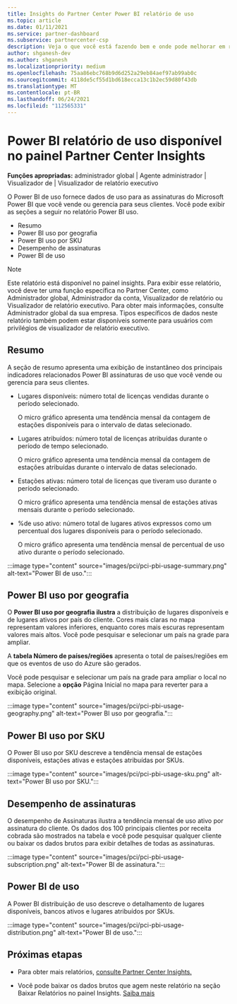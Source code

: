 ```yaml
---
title: Insights do Partner Center Power BI relatório de uso
ms.topic: article
ms.date: 01/11/2021
ms.service: partner-dashboard
ms.subservice: partnercenter-csp
description: Veja o que você está fazendo bem e onde pode melhorar em relação ao uso Power BI assinaturas que você vende ou gerencia para seus clientes.
author: shganesh-dev
ms.author: shganesh
ms.localizationpriority: medium
ms.openlocfilehash: 75aa86ebc768b9d6d252a29eb84aef97ab99ab0c
ms.sourcegitcommit: 4118de5cf55d1bd618ecca13c1b2ec59d80f43db
ms.translationtype: MT
ms.contentlocale: pt-BR
ms.lasthandoff: 06/24/2021
ms.locfileid: "112565331"
---
```

# <a name="power-bi-usage-report-available-from-the-partner-center-insights-dashboard"></a>Power BI relatório de uso disponível no painel Partner Center Insights

**Funções apropriadas:** administrador global | Agente administrador | Visualizador de | Visualizador de relatório executivo

O Power BI de uso fornece dados de uso para as assinaturas do Microsoft Power BI que você vende ou gerencia para seus clientes. Você pode exibir as seções a seguir no relatório Power BI uso.

- Resumo
- Power BI uso por geografia
- Power BI uso por SKU
- Desempenho de assinaturas
- Power BI de uso

 > [!NOTE]
 > Este relatório está disponível no painel insights. Para exibir esse relatório, você deve ter uma função específica no Partner Center, como Administrador global, Administrador da conta, Visualizador de relatório ou Visualizador de relatório executivo. Para obter mais informações, consulte Administrador global da sua empresa. Tipos específicos de dados neste relatório também podem estar disponíveis somente para usuários com privilégios de visualizador de relatório executivo.

## <a name="summary"></a>Resumo

A seção de resumo apresenta uma exibição de instantâneo dos principais indicadores relacionados Power BI assinaturas de uso que você vende ou gerencia para seus clientes. 

- Lugares disponíveis: número total de licenças vendidas durante o período selecionado.

   O micro gráfico apresenta uma tendência mensal da contagem de estações disponíveis para o intervalo de datas selecionado.

- Lugares atribuídos: número total de licenças atribuídas durante o período de tempo selecionado.

   O micro gráfico apresenta uma tendência mensal da contagem de estações atribuídas durante o intervalo de datas selecionado.

- Estações ativas: número total de licenças que tiveram uso durante o período selecionado. 

   O micro gráfico apresenta uma tendência mensal de estações ativas mensais durante o período selecionado.

- %de uso ativo: número total de lugares ativos expressos como um percentual dos lugares disponíveis para o período selecionado. 

   O micro gráfico apresenta uma tendência mensal de percentual de uso ativo durante o período selecionado.

:::image type="content" source="images/pci/pci-pbi-usage-summary.png" alt-text="Power BI de uso.":::

## <a name="power-bi-usage-by-geography"></a>Power BI uso por geografia

O **Power BI uso por geografia ilustra** a distribuição de lugares disponíveis e de lugares ativos por país do cliente. Cores mais claras no mapa representam valores inferiores, enquanto cores mais escuras representam valores mais altos. Você pode pesquisar e selecionar um país na grade para ampliar.

A **tabela Número de países/regiões** apresenta o total de países/regiões em que os eventos de uso do Azure são gerados.

Você pode pesquisar e selecionar um país na grade para ampliar o local no mapa. Selecione a **opção** Página Inicial no mapa para reverter para a exibição original.

:::image type="content" source="images/pci/pci-pbi-usage-geography.png" alt-text="Power BI uso por geografia.":::

## <a name="power-bi-usage-by-sku"></a>Power BI uso por SKU

O Power BI uso por SKU descreve a tendência mensal de estações disponíveis, estações ativas e estações atribuídas por SKUs.

:::image type="content" source="images/pci/pci-pbi-usage-sku.png" alt-text="Power BI uso por SKU.":::

## <a name="subscriptions-performance"></a>Desempenho de assinaturas

O desempenho de Assinaturas ilustra a tendência mensal de uso ativo por assinatura do cliente. Os dados dos 100 principais clientes por receita cobrada são mostrados na tabela e você pode pesquisar qualquer cliente ou baixar os dados brutos para exibir detalhes de todas as assinaturas.

:::image type="content" source="images/pci/pci-pbi-usage-subscription.png" alt-text="Power BI de assinatura.":::

## <a name="power-bi-usage-distribution"></a>Power BI de uso

A Power BI distribuição de uso descreve o detalhamento de lugares disponíveis, bancos ativos e lugares atribuídos por SKUs.

:::image type="content" source="images/pci/pci-pbi-usage-distribution.png" alt-text="Power BI de uso.":::

## <a name="next-steps"></a>Próximas etapas

- Para obter mais relatórios, [consulte Partner Center Insights.](partner-center-insights.md)

- Você pode baixar os dados brutos que agem neste relatório na seção Baixar Relatórios no painel Insights. [Saiba mais](pci-download-reports.md) 
